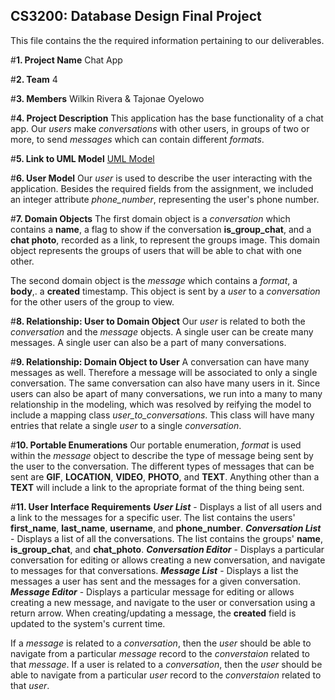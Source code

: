 ## CS3200: Database Design Final Project
This file contains the the required information pertaining to our deliverables.

#**1. Project Name** 
Chat App

#**2. Team** 
4

#**3. Members** 
Wilkin Rivera & Tajonae Oyelowo

#**4. Project Description** 
This application has the base functionality of a chat app. Our _users_ make _conversations_ with other users, in groups of two or more, to send _messages_ which can contain different _formats_.

#**5. Link to UML Model** 
[UML Model](db_design_final_project_UML.pdf)

#**6. User Model** 
Our _user_ is used to describe the user interacting with the application. Besides the required fields from the assignment, we included an integer attribute _phone_number_, representing the user's phone number.

#**7. Domain Objects** 
The first domain object is a _conversation_ which contains a **name**, a flag to show if the conversation **is_group_chat**, and a **chat photo**, recorded as a link, to represent the groups image. This domain object represents the groups of users that will be able to chat with one other.

The second domain object is the _message_ which contains a _format_, a **body**,. a **created** timestamp. This object is sent by a _user_ to a _conversation_ for the other users of the group to view.
 
#**8. Relationship: User to Domain Object**
Our _user_ is related to both the _conversation_ and the _message_ objects. A single user can be create many messages. A single user can also be a part of many conversations. 

#**9. Relationship: Domain Object to User**
A conversation can have many messages as well. Therefore a message will be associated to only a single conversation. The same conversation can also have many users in it. Since users can also be apart of many conversations, we run into a many to many relationship in the modeling, which was resolved by reifying the model to include a mapping class _user_to_conversations_. This class will have many entries that relate a single _user_ to a single _conversation_. 

#**10. Portable Enumerations**
Our portable enumeration, _format_ is used within the _message_ object to describe the type of message being sent by the user to the conversation. The different types of messages that can be sent are **GIF**, **LOCATION**, **VIDEO**, **PHOTO**, and **TEXT**. Anything other than a **TEXT** will include a link to the apropriate format of the thing being sent.

#**11. User Interface Requirements**
**_User List_** - Displays a list of all users and a link to the messages for a specific user. The list contains the users' **first_name**, **last_name**, **username**, and **phone_number**.
**_Conversation List_** - Displays a list of all the conversations. The list contains the groups' **name**, **is_group_chat**, and **chat_photo**.
**_Conversation Editor_** - Displays a particular conversation for editing or allows creating a new conversation, and navigate to messages for that conversations.
**_Message List_** - Displays a list the messages a user has sent and the messages for a given conversation.
**_Message Editor_** - Displays a particular message for editing or allows creating a new message, and navigate to the user or conversation using a return arrow. When creating/updating a message, the **created** field is updated to the system's current time.

If a _message_ is related to a _conversation_, then the _user_ should be able to navigate from a particular _message_ record to the _converstaion_ related to that _message_. If a user is related to a _conversation_, then the _user_ should be able to navigate from a particular _user_ record to the _converstaion_ related to that _user_.

